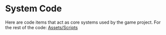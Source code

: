 # System Code
Here are code items that act as core systems used by the game project.
For the rest of the code: [Assets/Scripts](/../Scripts/)
